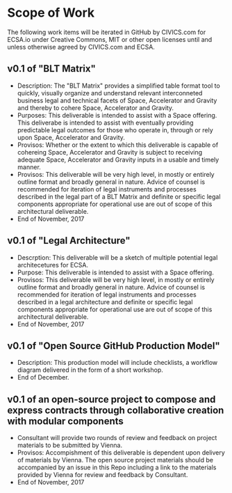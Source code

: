 # Scope of Work

The following work items will be iterated in GitHub by CIVICS.com for ECSA.io under Creative Commons, MIT or other open licenses until and unless otherwise agreed by CIVICS.com and ECSA.  

## v0.1 of "BLT Matrix"

* Description: The "BLT Matrix" provides a simplified table format tool to quickly, visually organize and understand relevant interconneted business legal and technical facets of Space, Accelerator and Gravity and thereby to cohere Space, Accelerator and Gravity.  
* Purposes: This deliverable is intended to assist with a Space offering. This deliverabe is intended to assist with eventually providing predictable legal outcomes for those who operate in, through or rely upon Space, Accelerator and Gravity.
* Provisos: Whether or the extent to which this deliverable is capable of cohereing Space, Accelerator and Gravity is subject to receiving adequate Space, Accelerator and Gravity inputs in a usable and timely manner.  
* Provisos: This deliverable will be very high level, in mostly or entirely outline format and broadly general in nature.  Advice of counsel is recommended for iteration of legal instruments and processes  described in the legal part of a BLT Matrix and definite or specific legal components appropriate for operational use are out of scope of this architectural deliverable.
* End of November, 2017

## v0.1 of "Legal Architecture" 

* Descrption: This deliverable will be a sketch of multiple potential legal architecetures for ECSA. 
* Purpose: This deliverable is intended to assist with a Space offering. 
* Provisos: This deliverable will be very high level, in mostly or entirely outline format and broadly general in nature.  Advice of counsel is recommended for iteration of legal instruments and processes  described in a legal architecture and definite or specific legal components appropriate for operational use are out of scope of this architectural deliverable.
* End of November, 2017

## v0.1 of "Open Source GitHub Production Model" 
* Description: This production model will include checklists, a workflow diagram delivered in the form of a short workshop.
* End of December.

## v0.1 of an open-source project to compose and express contracts through collaborative creation with modular components
* Consultant will provide two rounds of review and feedback on project materials to be submitted by Vienna.
* Provisos: Accompishment of this deliverable is dependent upon delivery of materials by Vienna. The open source project materials should be accompanied by an issue in this Repo including a link to the materials provided by Vienna for review and feedback by Consultant.
* End of November, 2017

